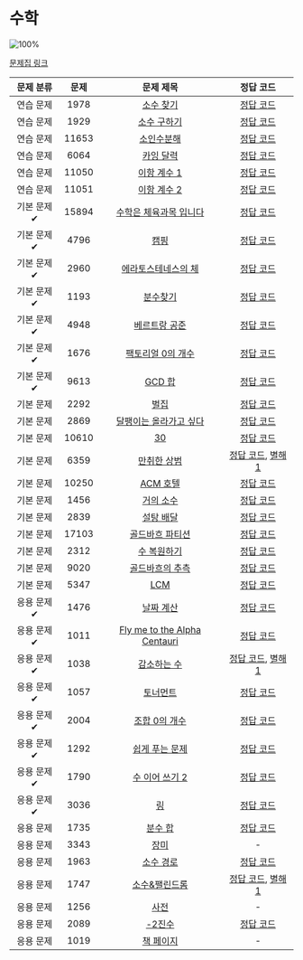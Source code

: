 # 수학

![100%](https://progress-bar.dev/36/?scale=39&title=progress&width=500&color=babaca&suffix=/39)

[문제집 링크](https://www.acmicpc.net/workbook/view/8174)

| 문제 분류 | 문제 | 문제 제목 | 정답 코드 |
| :--: | :--: | :--: | :--: |
| 연습 문제 | 1978 | [소수 찾기](https://www.acmicpc.net/problem/1978) | [정답 코드](../0x12/solutions/1978.cpp) |
| 연습 문제 | 1929 | [소수 구하기](https://www.acmicpc.net/problem/1929) | [정답 코드](../0x12/solutions/1929.cpp) |
| 연습 문제 | 11653 | [소인수분해](https://www.acmicpc.net/problem/11653) | [정답 코드](../0x12/solutions/11653.cpp) |
| 연습 문제 | 6064 | [카잉 달력](https://www.acmicpc.net/problem/6064) | [정답 코드](../0x12/solutions/6064.cpp) |
| 연습 문제 | 11050 | [이항 계수 1](https://www.acmicpc.net/problem/11050) | [정답 코드](../0x12/solutions/11050.cpp) |
| 연습 문제 | 11051 | [이항 계수 2](https://www.acmicpc.net/problem/11051) | [정답 코드](../0x12/solutions/11051.cpp) |
| 기본 문제✔ | 15894 | [수학은 체육과목 입니다](https://www.acmicpc.net/problem/15894) | [정답 코드](../0x12/solutions/15894.cpp) |
| 기본 문제✔ | 4796 | [캠핑](https://www.acmicpc.net/problem/4796) | [정답 코드](../0x12/solutions/4796.cpp) |
| 기본 문제✔ | 2960 | [에라토스테네스의 체](https://www.acmicpc.net/problem/2960) | [정답 코드](../0x12/solutions/2960.cpp) |
| 기본 문제✔ | 1193 | [분수찾기](https://www.acmicpc.net/problem/1193) | [정답 코드](../0x12/solutions/1193.cpp) |
| 기본 문제✔ | 4948 | [베르트랑 공준](https://www.acmicpc.net/problem/4948) | [정답 코드](../0x12/solutions/4948.cpp) |
| 기본 문제✔ | 1676 | [팩토리얼 0의 개수](https://www.acmicpc.net/problem/1676) | [정답 코드](../0x12/solutions/1676.cpp) |
| 기본 문제✔ | 9613 | [GCD 합](https://www.acmicpc.net/problem/9613) | [정답 코드](../0x12/solutions/9613.cpp) |
| 기본 문제 | 2292 | [벌집](https://www.acmicpc.net/problem/2292) | [정답 코드](../0x12/solutions/2292.cpp) |
| 기본 문제 | 2869 | [달팽이는 올라가고 싶다](https://www.acmicpc.net/problem/2869) | [정답 코드](../0x12/solutions/2869.cpp) |
| 기본 문제 | 10610 | [30](https://www.acmicpc.net/problem/10610) | [정답 코드](../0x12/solutions/10610.cpp) |
| 기본 문제 | 6359 | [만취한 상범](https://www.acmicpc.net/problem/6359) | [정답 코드](../0x12/solutions/6359.cpp), [별해 1](../0x12/solutions/6359_1.cpp) |
| 기본 문제 | 10250 | [ACM 호텔](https://www.acmicpc.net/problem/10250) | [정답 코드](../0x12/solutions/10250.cpp) |
| 기본 문제 | 1456 | [거의 소수](https://www.acmicpc.net/problem/1456) | [정답 코드](../0x12/solutions/1456.cpp) |
| 기본 문제 | 2839 | [설탕 배달](https://www.acmicpc.net/problem/2839) | [정답 코드](../0x12/solutions/2839.cpp) |
| 기본 문제 | 17103 | [골드바흐 파티션](https://www.acmicpc.net/problem/17103) | [정답 코드](../0x12/solutions/17103.cpp) |
| 기본 문제 | 2312 | [수 복원하기](https://www.acmicpc.net/problem/2312) | [정답 코드](../0x12/solutions/2312.cpp) |
| 기본 문제 | 9020 | [골드바흐의 추측](https://www.acmicpc.net/problem/9020) | [정답 코드](../0x12/solutions/9020.cpp) |
| 기본 문제 | 5347 | [LCM](https://www.acmicpc.net/problem/5347) | [정답 코드](../0x12/solutions/5347.cpp) |
| 응용 문제✔ | 1476 | [날짜 계산](https://www.acmicpc.net/problem/1476) | [정답 코드](../0x12/solutions/1476.cpp) |
| 응용 문제✔ | 1011 | [Fly me to the Alpha Centauri](https://www.acmicpc.net/problem/1011) | [정답 코드](../0x12/solutions/1011.cpp) |
| 응용 문제✔ | 1038 | [감소하는 수](https://www.acmicpc.net/problem/1038) | [정답 코드](../0x12/solutions/1038.cpp), [별해 1](../0x12/solutions/1038_1.cpp) |
| 응용 문제✔ | 1057 | [토너먼트](https://www.acmicpc.net/problem/1057) | [정답 코드](../0x12/solutions/1057.cpp) |
| 응용 문제✔ | 2004 | [조합 0의 개수](https://www.acmicpc.net/problem/2004) | [정답 코드](../0x12/solutions/2004.cpp) |
| 응용 문제✔ | 1292 | [쉽게 푸는 문제](https://www.acmicpc.net/problem/1292) | [정답 코드](../0x12/solutions/1292.cpp) |
| 응용 문제✔ | 1790 | [수 이어 쓰기 2](https://www.acmicpc.net/problem/1790) | [정답 코드](../0x12/solutions/1790.cpp) |
| 응용 문제✔ | 3036 | [링](https://www.acmicpc.net/problem/3036) | [정답 코드](../0x12/solutions/3036.cpp) |
| 응용 문제 | 1735 | [분수 합](https://www.acmicpc.net/problem/1735) | [정답 코드](../0x12/solutions/1735.cpp) |
| 응용 문제 | 3343 | [장미](https://www.acmicpc.net/problem/3343) | - |
| 응용 문제 | 1963 | [소수 경로](https://www.acmicpc.net/problem/1963) | [정답 코드](../0x12/solutions/1963.cpp) |
| 응용 문제 | 1747 | [소수&amp;팰린드롬](https://www.acmicpc.net/problem/1747) | [정답 코드](../0x12/solutions/1747.cpp), [별해 1](../0x12/solutions/1747_1.cpp) |
| 응용 문제 | 1256 | [사전](https://www.acmicpc.net/problem/1256) | - |
| 응용 문제 | 2089 | [-2진수](https://www.acmicpc.net/problem/2089) | [정답 코드](../0x12/solutions/2089.cpp) |
| 응용 문제 | 1019 | [책 페이지](https://www.acmicpc.net/problem/1019) | - |
